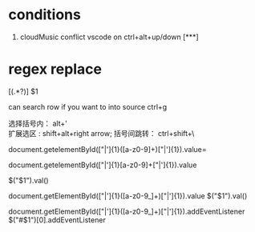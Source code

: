 # conditions

1. cloudMusic conflict vscode  on ctrl+alt+up/down  [***] 


# regex replace   
\[(.*?)\]
$1


 can search row if you want to into source  ctrl+g


 选择括号内： alt+'  
 扩展选区 : shift+alt+right arrow;
 括号间跳转：  ctrl+shift+\










document.getelementById\(["|']{1}([a-z0-9]+)["|']{1}\).value=




document.getelementById\(["|']{1}[a-z0-9]+["|']{1}\).value


$("$1").val()






document.getElementById\(["|']{1}([a-z0-9_]+)["|']{1}\).value
$("$1").val()




document.getElementById\(["|']{1}([a-z0-9_]+)["|']{1}\).addEventListener
$("#$1")[0].addEventListener


